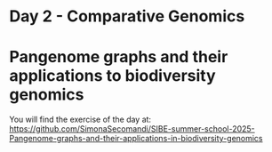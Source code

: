 # Day 2 - Comparative Genomics

# Pangenome graphs and their applications to biodiversity genomics

You will find the exercise of the day at: 
https://github.com/SimonaSecomandi/SIBE-summer-school-2025-Pangenome-graphs-and-their-applications-in-biodiversity-genomics
